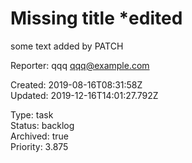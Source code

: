 # Missing title *edited

some text added by PATCH

Reporter: qqq <qqq@example.com>  

Created: 2019-08-16T08:31:58Z  
Updated: 2019-12-16T14:01:27.792Z

Type: task  
Status: backlog  
Archived: true  
Priority: 3.875
